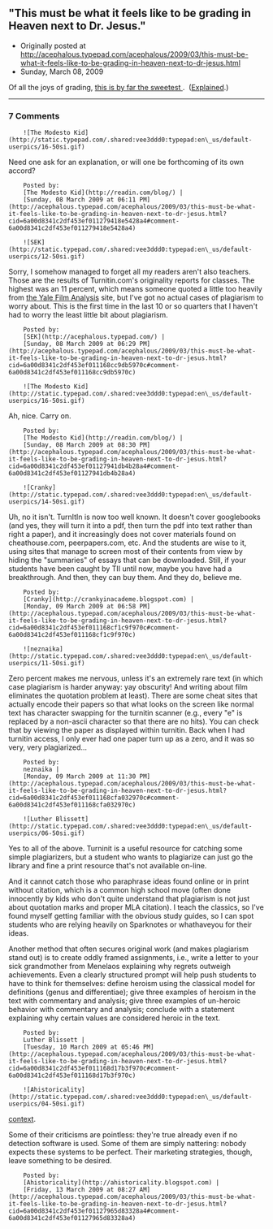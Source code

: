 ## "This must be what it feels like to be grading in Heaven next to Dr. Jesus."

 * Originally posted at http://acephalous.typepad.com/acephalous/2009/03/this-must-be-what-it-feels-like-to-be-grading-in-heaven-next-to-dr-jesus.html
 * Sunday, March 08, 2009



Of all the joys of grading, [
this is by far the sweetest
](http://acephalous.typepad.com/files/heaven.jpg).  ([Explained](http://acephalous.typepad.com/acephalous/2009/03/this-must-be-what-it-feels-like-to-be-grading-in-heaven-next-to-dr-jesus.html?cid=6a00d8341c2df453ef011168cc9db5970c#comment-6a00d8341c2df453ef011168cc9db5970c).)

		

* * *

### 7 Comments 

		

                
[]()

	

		![The Modesto Kid](http://static.typepad.com/.shared:vee3ddd0:typepad:en\_us/default-userpics/16-50si.gif)
	

	

		

Need one ask for an explanation, or will one be forthcoming of its own accord?

	

		Posted by:
		[The Modesto Kid](http://readin.com/blog/) |
		[Sunday, 08 March 2009 at 06:11 PM](http://acephalous.typepad.com/acephalous/2009/03/this-must-be-what-it-feels-like-to-be-grading-in-heaven-next-to-dr-jesus.html?cid=6a00d8341c2df453ef011279418e5428a4#comment-6a00d8341c2df453ef011279418e5428a4)

[]()

	

		![SEK](http://static.typepad.com/.shared:vee3ddd0:typepad:en\_us/default-userpics/12-50si.gif)
	

	

		

Sorry, I somehow managed to forget all my readers aren't also teachers.  Those are the results of Turnitin.com's originality reports for classes.  The highest was an 11 percent, which means someone quoted a little too heavily from [the Yale Film Analysis](http://classes.yale.edu/film-analysis/) site, but I've got no actual cases of plagiarism to worry about.  This is the first time in the last 10 or so quarters that I haven't had to worry the least little bit about plagiarism.

	

		Posted by:
		[SEK](http://acephalous.typepad.com/) |
		[Sunday, 08 March 2009 at 06:29 PM](http://acephalous.typepad.com/acephalous/2009/03/this-must-be-what-it-feels-like-to-be-grading-in-heaven-next-to-dr-jesus.html?cid=6a00d8341c2df453ef011168cc9db5970c#comment-6a00d8341c2df453ef011168cc9db5970c)

[]()

	

		![The Modesto Kid](http://static.typepad.com/.shared:vee3ddd0:typepad:en\_us/default-userpics/16-50si.gif)
	

	

		

Ah, nice. Carry on.

	

		Posted by:
		[The Modesto Kid](http://readin.com/blog/) |
		[Sunday, 08 March 2009 at 08:30 PM](http://acephalous.typepad.com/acephalous/2009/03/this-must-be-what-it-feels-like-to-be-grading-in-heaven-next-to-dr-jesus.html?cid=6a00d8341c2df453ef01127941db4b28a4#comment-6a00d8341c2df453ef01127941db4b28a4)

[]()

	

		![Cranky](http://static.typepad.com/.shared:vee3ddd0:typepad:en\_us/default-userpics/14-50si.gif)
	

	

		

Uh, no it isn't. TurnItIn is now too well known. It doesn't cover googlebooks (and yes, they will turn it into a pdf, then turn the pdf into text rather than right a paper), and it increasingly does not cover materials found on cheathouse.com, peerpapers.com, etc. And the students are wise to it, using sites that manage to screen most of their contents from view by hiding the "summaries" of essays that can be downloaded. Still, if your students have been caught by TII until now, maybe you have had a breakthrough. And then, they can buy them. And they do, believe me.

	

		Posted by:
		[Cranky](http://crankyinacademe.blogspot.com) |
		[Monday, 09 March 2009 at 06:58 PM](http://acephalous.typepad.com/acephalous/2009/03/this-must-be-what-it-feels-like-to-be-grading-in-heaven-next-to-dr-jesus.html?cid=6a00d8341c2df453ef011168cf1c9f970c#comment-6a00d8341c2df453ef011168cf1c9f970c)

[]()

	

		![neznaika](http://static.typepad.com/.shared:vee3ddd0:typepad:en\_us/default-userpics/11-50si.gif)
	

	

		

Zero percent makes me nervous, unless it's an extremely rare text (in which case plagiarism is harder anyway: yay obscurity! And writing about film eliminates the quotation problem at least). There are some cheat sites that actually encode their papers so that what looks on the screen like normal text has character swapping for the turnitin scanner (e.g., every "e" is replaced by a non-ascii character so that there are no hits). You can check that by viewing the paper as displayed within turnitin. Back when I had turnitin access, I only ever had one paper turn up as a zero, and it was so very, very plagiarized...

	

		Posted by:
		neznaika |
		[Monday, 09 March 2009 at 11:30 PM](http://acephalous.typepad.com/acephalous/2009/03/this-must-be-what-it-feels-like-to-be-grading-in-heaven-next-to-dr-jesus.html?cid=6a00d8341c2df453ef011168cfa032970c#comment-6a00d8341c2df453ef011168cfa032970c)

[]()

	

		![Luther Blissett](http://static.typepad.com/.shared:vee3ddd0:typepad:en\_us/default-userpics/06-50si.gif)
	

	

		

Yes to all of the above.  Turninit is a useful resource for catching some simple plagiarizers, but a student who wants to plagiarize can just go the library and fine a print resource that's not available on-line.

And it cannot catch those who paraphrase ideas found online or in print without citation, which is a common high school move (often done innocently by kids who don't quite understand that plagiarism is not just about quotation marks and proper MLA citation).  I teach the classics, so I've found myself getting familiar with the obvious study guides, so I can spot students who are relying heavily on Sparknotes or whathaveyou for their ideas.

Another method that often secures original work (and makes plagiarism stand out) is to create oddly framed assignments, i.e., write a letter to your sick grandmother from Menelaos explaining why regrets outweigh achievements.  Even a clearly structured prompt will help push students to have to think for themselves: define heroism using the classical model for definitions (genus and differentiae); give three examples of heroism in the text with commentary and analysis; give three examples of un-heroic behavior with commentary and analysis; conclude with a statement explaining why certain values are considered heroic in the text. 

	

		Posted by:
		Luther Blissett |
		[Tuesday, 10 March 2009 at 05:46 PM](http://acephalous.typepad.com/acephalous/2009/03/this-must-be-what-it-feels-like-to-be-grading-in-heaven-next-to-dr-jesus.html?cid=6a00d8341c2df453ef011168d17b3f970c#comment-6a00d8341c2df453ef011168d17b3f970c)

[]()

	

		![Ahistoricality](http://static.typepad.com/.shared:vee3ddd0:typepad:en\_us/default-userpics/04-50si.gif)
	

	

		

[context](http://www.insidehighered.com/news/2009/03/13/detect).

Some of their criticisms are pointless: they're true already even if no detection software is used. Some of them are simply nattering: nobody expects these systems to be perfect. Their marketing strategies, though, leave something to be desired.

	

		Posted by:
		[Ahistoricality](http://ahistoricality.blogspot.com) |
		[Friday, 13 March 2009 at 08:27 AM](http://acephalous.typepad.com/acephalous/2009/03/this-must-be-what-it-feels-like-to-be-grading-in-heaven-next-to-dr-jesus.html?cid=6a00d8341c2df453ef01127965d83328a4#comment-6a00d8341c2df453ef01127965d83328a4)

		

        